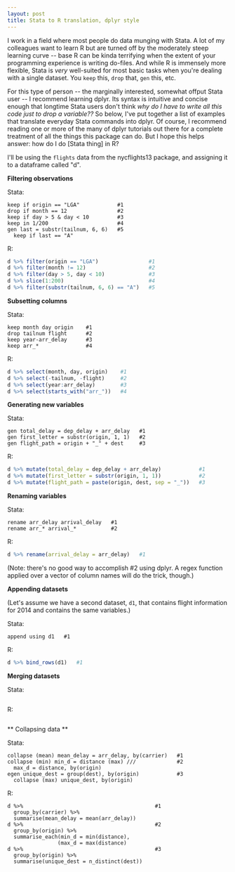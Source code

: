 ```yaml
--- 
layout: post 
title: Stata to R translation, dplyr style 
---
```


I work in a field where most people do data munging with Stata. A lot of my colleagues want to learn R but are turned off by the moderately steep learning curve -- base R can be kinda terrifying when the extent of your programming experience is writing do-files. And while R is immensely more flexible, Stata is *very* well-suited for most basic tasks when you're dealing with a single dataset. You `keep` this, `drop` that, `gen` this, etc.

For this type of person -- the marginally interested, somewhat offput Stata user -- I recommend learning dplyr. Its syntax is intuitive and concise enough that longtime Stata users don't think *why do I have to write all this code just to drop a variable??* So below, I've put together a list of examples that translate everyday Stata commands into dplyr. Of course, I recommend reading one or more of the many of dplyr tutorials out there for a complete treatment of all the things this package can do. But I hope this helps answer: how do I do [Stata thing] in R?

I'll be using the `flights` data from the nycflights13 package, and assigning it to a dataframe called "d".

**Filtering observations**

Stata:

```
keep if origin == "LGA"            #1
drop if month == 12                #2
keep if day > 5 & day < 10         #3
keep in 1/200                      #4
gen last = substr(tailnum, 6, 6)   #5
  keep if last == "A"  
```
R:

```R
d %>% filter(origin == "LGA")                #1
d %>% filter(month != 12)                    #2
d %>% filter(day > 5, day < 10)              #3
d %>% slice(1:200)                           #4
d %>% filter(substr(tailnum, 6, 6) == "A")   #5
```

**Subsetting columns**

Stata:

```
keep month day origin    #1
drop tailnum flight      #2
keep year-arr_delay      #3
keep arr_*               #4
```

R:

```R
d %>% select(month, day, origin)    #1
d %>% select(-tailnum, -flight)     #2
d %>% select(year:arr_delay)        #3
d %>% select(starts_with("arr_"))   #4
```

**Generating new variables**

Stata:

```
gen total_delay = dep_delay + arr_delay   #1
gen first_letter = substr(origin, 1, 1)   #2
gen flight_path = origin + "_" + dest     #3
```

R:

```R
d %>% mutate(total_delay = dep_delay + arr_delay)            #1
d %>% mutate(first_letter = substr(origin, 1, 1))            #2
d %>% mutate(flight_path = paste(origin, dest, sep = "_"))   #3
```

**Renaming variables** 

Stata:

```
rename arr_delay arrival_delay   #1
rename arr_* arrival_*           #2
```

R:

```R
d %>% rename(arrival_delay = arr_delay)   #1
```

(Note: there's no good way to accomplish #2 using dplyr. A regex function applied over a vector of column names will do the trick, though.)

**Appending datasets**

(Let's assume we have a second dataset, `d1`, that contains flight information for 2014 and contains the same variables.)

Stata:

```
append using d1   #1
```

R:

```R
d %>% bind_rows(d1)   #1
```

 **Merging datasets**
 
 Stata:
 
 ```
 
 ```
 
 R:
 
 ```
 
 ```

** Collapsing data **

Stata:

```
collapse (mean) mean_delay = arr_delay, by(carrier)   #1
collapse (min) min_d = distance (max) ///             #2
  max_d = distance, by(origin)  
egen unique_dest = group(dest), by(origin)            #3
  collapse (max) unique_dest, by(origin)
```

R:

```
d %>%                                          #1
  group_by(carrier) %>%
  summarise(mean_delay = mean(arr_delay))   
d %>%                                          #2
  group_by(origin) %>%
  summarise_each(min_d = min(distance),
                (max_d = max(distance)
d %>%                                          #3
  group_by(origin) %>%
  summarise(unique_dest = n_distinct(dest))
  		        

```



